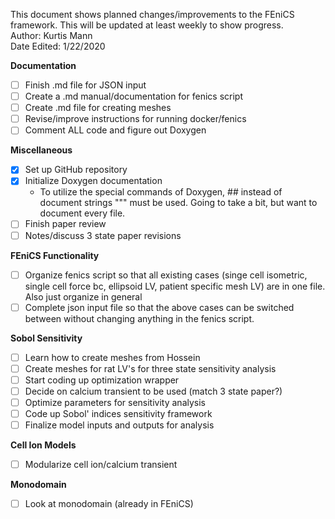 This document shows planned changes/improvements to the FEniCS framework. This will be updated at least weekly to show progress.  
Author: Kurtis Mann  
Date Edited:  1/22/2020  
  
**Documentation**
- [ ] Finish .md file for JSON input
- [ ] Create a .md manual/documentation for fenics script
- [ ] Create .md file for creating meshes
- [ ] Revise/improve instructions for running docker/fenics
- [ ] Comment ALL code and figure out Doxygen  

**Miscellaneous**
- [x] Set up GitHub repository
- [x] Initialize Doxygen documentation  
  * To utilize the special commands of Doxygen, ## instead of document strings """ must be used. Going to take a bit, but want to document every file.  
- [ ] Finish paper review
- [ ] Notes/discuss 3 state paper revisions  

**FEniCS Functionality**  
- [ ] Organize fenics script so that all existing cases (singe cell isometric, single cell force bc, ellipsoid LV, patient specific mesh LV)  are in one file. Also just organize in general
- [ ] Complete json input file so that the above cases can be switched between without changing anything in the fenics script.  

**Sobol Sensitivity**
- [ ] Learn how to create meshes from Hossein
- [ ] Create meshes for rat LV's for three state sensitivity analysis
- [ ] Start coding up optimization wrapper
- [ ] Decide on calcium transient to be used (match 3 state paper?)
- [ ] Optimize parameters for sensitivity analysis
- [ ] Code up Sobol' indices sensitivity framework
- [ ] Finalize model inputs and outputs for analysis

**Cell Ion Models**
- [ ] Modularize cell ion/calcium transient

**Monodomain**
- [ ] Look at monodomain (already in FEniCS)

